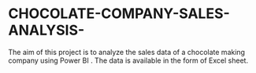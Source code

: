 # CHOCOLATE-COMPANY-SALES-ANALYSIS-
The aim of this project is to analyze the sales data of a chocolate making company using Power BI . The data is available in the form of Excel sheet.
